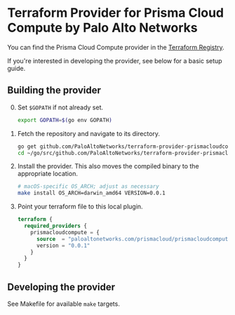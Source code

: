 # Terraform Provider for Prisma Cloud Compute by Palo Alto Networks
You can find the Prisma Cloud Compute provider in the [Terraform Registry](https://registry.terraform.io/providers/PaloAltoNetworks/prismacloudcompute/latest).

If you're interested in developing the provider, see below for a basic setup guide.

## Building the provider
0. Set `$GOPATH` if not already set.
    ```bash
    export GOPATH=$(go env GOPATH)
    ```
1. Fetch the repository and navigate to its directory.
    ```bash
    go get github.com/PaloAltoNetworks/terraform-provider-prismacloudcompute
    cd ~/go/src/github.com/PaloAltoNetworks/terraform-provider-prismacloudcompute
    ```
2. Install the provider.
This also moves the compiled binary to the appropriate location.
    ```bash
    # macOS-specific OS_ARCH; adjust as necessary
    make install OS_ARCH=darwin_amd64 VERSION=0.0.1
    ```
4. Point your terraform file to this local plugin.
    ```terraform
    terraform {
      required_providers {
        prismacloudcompute = {
          source  = "paloaltonetworks.com/prismacloud/prismacloudcompute"
          version = "0.0.1"
        }
      }
    }
    ```

## Developing the provider
See Makefile for available `make` targets.
